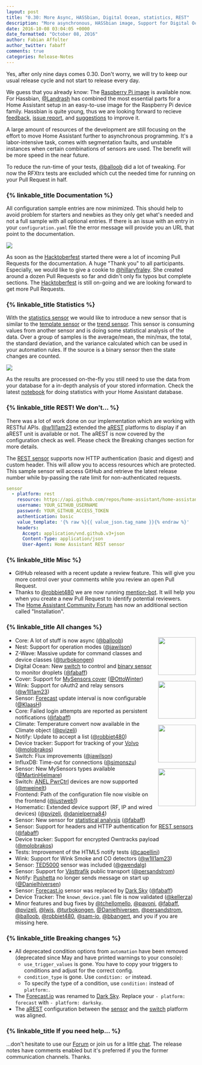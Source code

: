 ```yaml
---
layout: post
title: "0.30: More Async, HASSbian, Digital Ocean, statistics, REST"
description: "More asynchronous, HASSbian image, Support for Digital Ocean, statistics, Västtrafik public transport, and Hacktoberfest."
date: 2016-10-08 03:04:05 +0000
date_formatted: "October 08, 2016"
author: Fabian Affolter
author_twitter: fabaff
comments: true
categories: Release-Notes
---
```


Yes, after only nine days comes 0.30. Don't worry, we will try to keep our usual release cycle and not start to release every day.

We guess that you already know: The [Raspberry Pi image][pi-image] is available now. For Hassbian, [@Landrash] has combined the most essential parts for a Home Assistant setup in an easy-to-use image for the Raspberry Pi device family. Hassbian is quite young, thus we are looking forward to recieve [feedback][hassbian-forum], [issue report][hassbian-forum], and [suggestions][hassbian-forum] to improve it. 

A large amount of resources of the development are still focusing on the effort to move Home Assistant further to asynchronous programming. It's a labor-intensive task, comes with segmentation faults, and unstable instances when certain combinations of sensors are used. The benefit will be more speed in the near future.

To reduce the run-time of your tests, [@balloob] did a lot of tweaking. For now the RFXtrx tests are excluded which cut the needed time for running on your Pull Request in half. 

### {% linkable_title Documentation %}

All configuration sample entries are now minimized. This should help to avoid problem for starters and newbies as they only get what's needed and not a full sample with all optional entries. If there is an issue with an entry in your `configuration.yaml` file the error message will provide you an URL that point to the documentation.

<p class='img'>
  <img src='{{site_root}}/images/screenshots/config-validation-url.png' />
</p>

As soon as the [Hacktoberfest] started there were a lot of incoming Pull Requests for the documentation. A huge "Thank you" to all participants. Especially, we would like to give a cookie to [@hillaryfraley]. She created around a dozen Pull Requests so far and didn't only fix typos but complete sections. The [Hacktoberfest] is still on-going and we are looking forward to get more Pull Requests.

### {% linkable_title Statistics %}

With the [statistics sensor][stats-sensor] we would like to introduce a new sensor that is similar to the [template sensor][template-sensor] or the [trend sensor][trend-sensor]. This sensor is consuming values from another sensor and is doing some statistical analysis of the data. Over a group of samples is the average/mean, the min/max, the total, the standard deviation, and the variance calculated which can be used in your automation rules. If the source is a binary sensor then the state changes are counted.

<p class='img'>
  <img src='{{site_root}}/images/screenshots/stats-sensor.png' />
</p>

As the results are processed on-the-fly you still need to use the data from your database for a in-depth analysis of your stored information. Check the latest [notebook] for doing statistics with your Home Assistant database.

### {% linkable_title REST! We don't... %}

There was a lot of work done on our implementation which are working with RESTful APIs. [@w1ll1am23] extended the [aREST] platforms to display if an aREST unit is available or not. The aREST is now covered by the configuration check as well. Please check the Breaking changes section for more details.

The [REST sensor][rest-sensor] supports now HTTP authentication (basic and digest) and custom header. This will allow you to access resources which are protected. This sample sensor will access GitHub and retrieve the latest release number while by-passing the rate limit for non-authenticated requests.

```yaml
sensor
  - platform: rest
    resource: https://api.github.com/repos/home-assistant/home-assistant/releases/latest
    username: YOUR_GITHUB_USERNAME
    password: YOUR_GITHUB_ACCESS_TOKEN
    authentication: basic
    value_template: '{% raw %}{{ value_json.tag_name }}{% endraw %}'
    headers:
      Accept: application/vnd.github.v3+json
      Content-Type: application/json
      User-Agent: Home Assistant REST sensor
```

### {% linkable_title Misc %}

- GitHub released with a recent update a review feature. This will give you more control over your comments while you review an open Pull Request.
- Thanks to [@robbiet480] we are now running [mention-bot]. It will help you when you create a new Pull Request to identify potential reviewers.
- The [Home Assistant Community Forum][forum] has now an additional section called "Installation".

### {% linkable_title All changes %}

<img src='/images/supported_brands/digital_ocean.png' style='clear: right; margin-left: 5px; border:none; box-shadow: none; float: right; margin-bottom: 16px;' width='100' /><img src='/images/supported_brands/volvo.png' style='clear: right; margin-left: 5px; border:none; box-shadow: none; float: right; margin-bottom: 16px;' width='100' /><img src='/images/supported_brands/dark_sky.png' style='clear: right; margin-left: 5px; border:none; box-shadow: none; float: right; margin-bottom: 16px;' width='100' /><img src='/images/supported_brands/vasttrafik.png' style='clear: right; margin-left: 5px; border:none; box-shadow: none; float: right; margin-bottom: 16px;' width='100' />

- Core: A lot of stuff is now async ([@balloob])
- Nest: Support for operation modes ([@jawilson])
- Z-Wave: Massive update for command classes and device classes  ([@turbokongen])
- Digital Ocean: New [switch][do-switch] to control and [binary sensor][do-bin-sensor] to monitor droplets ([@fabaff])
- Cover: Support for [MySensors cover][mysensors-cover] ([@OttoWinter])
- Wink: Support for oAuth2 and relay sensors ([@w1ll1am23])
- Sensor: [Forecast][darksky] update interval is now configurable ([@KlaasH])
- Core: Failed login attempts are reported as persistent notifications ([@fabaff])
- Climate: Temperature convert now available in the Climate object ([@pvizeli])
- Notify: Update to accept a list ([@robbiet480]) 
- Device tracker: Support for tracking of your [Volvo] ([@molobrakos])
- Switch: Flux improvements ([@jawilson])
- InfluxDB: Time-out for connections ([@simonszu])
- Sensor: New MySensors types available ([@MartinHjelmare])
- Switch: [ANEL PwrCtrl][pwrctrl-switch] devices are now supported ([@mweinelt])
- Frontend: Path of the configuration file now visible on the frontend ([@justweb1])
- Homematic:  Extended device support (RF, IP and wired devices) ([@pvizeli], [@danielperna84])
- Sensor: New sensor for [statistical analysis][stats-sensor] ([@fabaff])
- Sensor: Support for headers and HTTP authentication for [REST sensors][rest-sensor] ([@fabaff])
- Device tracker: Support for encrypted Owntracks payload ([@molobrakos])
- Tests: Improvement of the HTML5 notify tests ([@capellini])
- Wink: Support for Wink Smoke and CO detectors ([@w1ll1am23])
- Sensor: [TED5000][ted5000] sensor was included ([@gwendalg])
- Sensor: Support for [Västtrafik][vasttrafik] public transport ([@persandstrom])
- Notify: [Pushetta][pushetta] no longer sends message on start up ([@Danielhiversen])
- Sensor: [Forecast.io][forecast] sensor was replaced by [Dark Sky][darksky] ([@fabaff])
- Device Tracker: The `known_device.yaml` file is now validated ([@kellerza]) 
- Minor features and bug fixes by [@tchellomello], [@pavoni], [@fabaff], [@pvizeli], [@lwis], [@turbokongen], [@Danielhiversen], [@persandstrom], [@balloob], [@robbiet480], [@sam-io], [@bbangert], and you if you are missing here.

### {% linkable_title Breaking changes %}

- All deprecated condition options from `automation` have been removed (deprecated since May and have printed warnings to your console):
  - `use_trigger_values` is gone. You have to copy your triggers to conditions and adjust for the correct config.
  - `condition_type` is gone. Use `condition: or` instead.
  - To specify the type of a condition, use `condition:` instead of `platform:`. 
- The [Forecast.io][forecast] was renamed to [Dark Sky][darksky]. Replace your `- platform: forecast` with `- platform: darksky`.
- The [aREST][arest] configuration between the [sensor][arest-sensor] and the [switch][arest-switch] platform was aligned. 

### {% linkable_title If you need help... %}
...don't hesitate to use our [Forum](https://community.home-assistant.io/) or join us for a little [chat](https://gitter.im/home-assistant/home-assistant). The release notes have comments enabled but it's preferred if you the former communication channels. Thanks.

[@balloob]: https://github.com/balloob
[@bbangert]: https://github.com/bbangert
[@capellini]: https://github.com/capellini
[@Danielhiversen]: https://github.com/Danielhiversen
[@danielperna84]: https://github.com/danielperna84
[@fabaff]: https://github.com/fabaff
[@gwendalg]: https://github.com/gwendalg
[@hillaryfraley]: https://github.com/hillaryfraley
[@jawilson]: https://github.com/jawilson
[@justweb1]: https://github.com/justweb1
[@kellerza]: https://github.com/kellerza
[@KlaasH]: https://github.com/KlaasH
[@Landrash]: https://github.com/Landrash
[@lwis]: https://github.com/lwis
[@MartinHjelmare]: https://github.com/MartinHjelmare
[@molobrakos]: https://github.com/molobrakos
[@mweinelt]: https://github.com/mweinelt
[@OttoWinter]: https://github.com/OttoWinter
[@pavoni]: https://github.com/pavoni
[@persandstrom]: https://github.com/persandstrom
[@pvizeli]: https://github.com/pvizeli
[@robbiet480]: https://github.com/robbiet480
[@sam-io]: https://github.com/sam-io
[@simonszu]: https://github.com/simonszu
[@tchellomello]: https://github.com/tchellomello
[@turbokongen]: https://github.com/turbokongen
[@w1ll1am23]: https://github.com/w1ll1am23

[arest]: https://arest.io/
[arest-sensor]: /components/sensor.arest/
[arest-switch]: /components/switch.arest/
[darksky]: /components/sensor.darksky/
[do-bin-sensor]: /components/binary_sensor.digital_ocean/
[do-switch]: /components/switch.digital_ocean/
[forecast]: /components/sensor.forecast/
[forum]: https://community.home-assistant.io/
[Hacktoberfest]: /blog/2016/10/02/hacktoberfest/
[hassbian-forum]: https://community.home-assistant.io/c/installation/hassbian
[mention-bot]: https://github.com/mention-bot
[mysensors-cover]: /components/cover.mysensors/
[notebook]: http://nbviewer.jupyter.org/github/home-assistant/home-assistant-notebooks/blob/master/database-statistics.ipynb
[pi-image]: /blog/2016/10/01/we-have-raspberry-image-now/
[pushetta]: /components/notify.pushetta/
[pwrctrl-switch]: /components/switch.anel_pwrctrl/
[rest-sensor]: /components/sensor.rest/
[stats-sensor]: /components/sensor.statistics/
[ted5000]: /components/sensor.ted5000/
[template-sensor]: /components/sensor.template/
[trend-sensor]: /components/binary_sensor.trend/
[vasttrafik]: /components/sensor.vasttrafik/
[Volvo]: /components/device_tracker.volvooncall/

